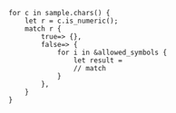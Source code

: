 
        for c in sample.chars() {
            let r = c.is_numeric();
            match r {
                true=> {},
                false=> {
                    for i in &allowed_symbols {
                        let result = 
                        // match 
                    }
                },
            }   
        }
        
